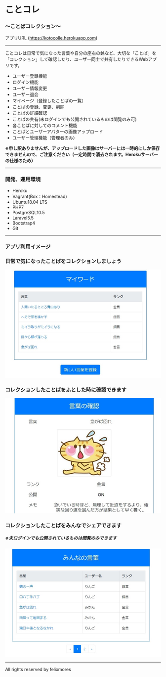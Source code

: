 # ことコレ 
### 〜ことばコレクション〜

アプリURL
(https://kotocolle.herokuapp.com)

---

ことコレは日常で気になった言葉や自分の座右の銘など、大切な「ことば」を「コレクション」して確認したり、ユーザー同士で共有したりできるWebアプリです。

- ユーザー登録機能
- ログイン機能
- ユーザー情報変更
- ユーザー退会
- マイページ（登録したことばの一覧）
- ことばの登録、変更、削除
- ことばの詳細確認
- ことばの共有(未ログインでも公開されているものは閲覧のみ可)
- 各ことばに対してのコメント機能
- ことばとユーザーアバターの画像アップロード
- ユーザー管理機能（管理者のみ）

**※申し訳ありませんが、アップロードした画像はサーバーには一時的にしか保存できませんので、ご注意ください（一定時間で消去されます。Herokuサーバーの仕様のため）**

---

### 開発、運用環境
- Heroku
- Vagrant(Box：Homestead)
- Ubuntu18.04 LTS
- PHP7
- PostgreSQL10.5
- Laravel5.5
- Bootstrap4
- Git

---

### アプリ利用イメージ

### 日常で気になったことばをコレクションしましょう

![マイワード](https://github.com/felixmores/kotocolle/blob/git_images/top_image_1.jpg)

### コレクションしたことばをふとした時に確認できます

![言葉の確認](https://github.com/felixmores/kotocolle/blob/git_images/top_image_2.jpg)

### コレクションしたことばをみんなでシェアできます
##### ※未ログインでも公開されているものは閲覧のみできます
![みんなの言葉](https://github.com/felixmores/kotocolle/blob/git_images/top_image_3.jpg)

---

All rights reserved by felixmores
